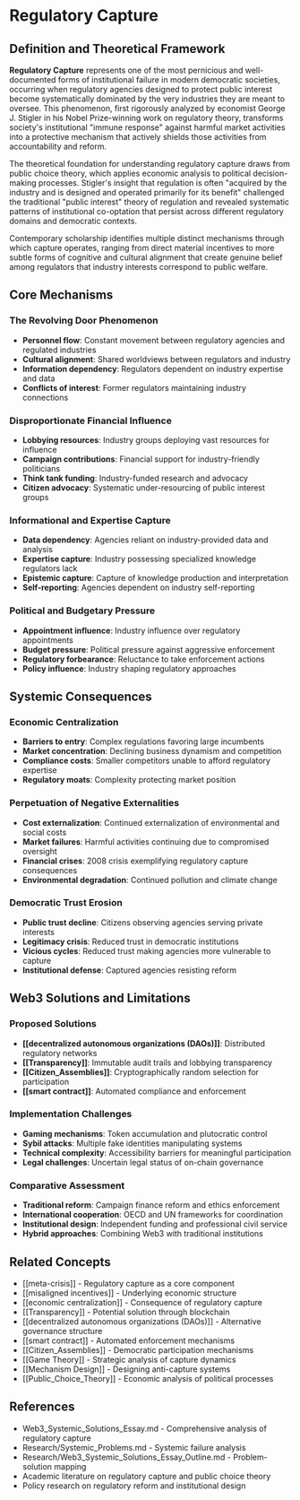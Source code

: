 # Regulatory Capture

## Definition and Theoretical Framework

**Regulatory Capture** represents one of the most pernicious and well-documented forms of institutional failure in modern democratic societies, occurring when regulatory agencies designed to protect public interest become systematically dominated by the very industries they are meant to oversee. This phenomenon, first rigorously analyzed by economist George J. Stigler in his Nobel Prize-winning work on regulatory theory, transforms society's institutional "immune response" against harmful market activities into a protective mechanism that actively shields those activities from accountability and reform.

The theoretical foundation for understanding regulatory capture draws from public choice theory, which applies economic analysis to political decision-making processes. Stigler's insight that regulation is often "acquired by the industry and is designed and operated primarily for its benefit" challenged the traditional "public interest" theory of regulation and revealed systematic patterns of institutional co-optation that persist across different regulatory domains and democratic contexts.

Contemporary scholarship identifies multiple distinct mechanisms through which capture operates, ranging from direct material incentives to more subtle forms of cognitive and cultural alignment that create genuine belief among regulators that industry interests correspond to public welfare.

## Core Mechanisms

### The Revolving Door Phenomenon
- **Personnel flow**: Constant movement between regulatory agencies and regulated industries
- **Cultural alignment**: Shared worldviews between regulators and industry
- **Information dependency**: Regulators dependent on industry expertise and data
- **Conflicts of interest**: Former regulators maintaining industry connections

### Disproportionate Financial Influence
- **Lobbying resources**: Industry groups deploying vast resources for influence
- **Campaign contributions**: Financial support for industry-friendly politicians
- **Think tank funding**: Industry-funded research and advocacy
- **Citizen advocacy**: Systematic under-resourcing of public interest groups

### Informational and Expertise Capture
- **Data dependency**: Agencies reliant on industry-provided data and analysis
- **Expertise capture**: Industry possessing specialized knowledge regulators lack
- **Epistemic capture**: Capture of knowledge production and interpretation
- **Self-reporting**: Agencies dependent on industry self-reporting

### Political and Budgetary Pressure
- **Appointment influence**: Industry influence over regulatory appointments
- **Budget pressure**: Political pressure against aggressive enforcement
- **Regulatory forbearance**: Reluctance to take enforcement actions
- **Policy influence**: Industry shaping regulatory approaches

## Systemic Consequences

### Economic Centralization
- **Barriers to entry**: Complex regulations favoring large incumbents
- **Market concentration**: Declining business dynamism and competition
- **Compliance costs**: Smaller competitors unable to afford regulatory expertise
- **Regulatory moats**: Complexity protecting market position

### Perpetuation of Negative Externalities
- **Cost externalization**: Continued externalization of environmental and social costs
- **Market failures**: Harmful activities continuing due to compromised oversight
- **Financial crises**: 2008 crisis exemplifying regulatory capture consequences
- **Environmental degradation**: Continued pollution and climate change

### Democratic Trust Erosion
- **Public trust decline**: Citizens observing agencies serving private interests
- **Legitimacy crisis**: Reduced trust in democratic institutions
- **Vicious cycles**: Reduced trust making agencies more vulnerable to capture
- **Institutional defense**: Captured agencies resisting reform

## Web3 Solutions and Limitations

### Proposed Solutions
- **[[decentralized autonomous organizations (DAOs)]]**: Distributed regulatory networks
- **[[Transparency]]**: Immutable audit trails and lobbying transparency
- **[[Citizen_Assemblies]]**: Cryptographically random selection for participation
- **[[smart contract]]**: Automated compliance and enforcement

### Implementation Challenges
- **Gaming mechanisms**: Token accumulation and plutocratic control
- **Sybil attacks**: Multiple fake identities manipulating systems
- **Technical complexity**: Accessibility barriers for meaningful participation
- **Legal challenges**: Uncertain legal status of on-chain governance

### Comparative Assessment
- **Traditional reform**: Campaign finance reform and ethics enforcement
- **International cooperation**: OECD and UN frameworks for coordination
- **Institutional design**: Independent funding and professional civil service
- **Hybrid approaches**: Combining Web3 with traditional institutions

## Related Concepts

- [[meta-crisis]] - Regulatory capture as a core component
- [[misaligned incentives]] - Underlying economic structure
- [[economic centralization]] - Consequence of regulatory capture
- [[Transparency]] - Potential solution through blockchain
- [[decentralized autonomous organizations (DAOs)]] - Alternative governance structure
- [[smart contract]] - Automated enforcement mechanisms
- [[Citizen_Assemblies]] - Democratic participation mechanisms
- [[Game Theory]] - Strategic analysis of capture dynamics
- [[Mechanism Design]] - Designing anti-capture systems
- [[Public_Choice_Theory]] - Economic analysis of political processes

## References

- Web3_Systemic_Solutions_Essay.md - Comprehensive analysis of regulatory capture
- Research/Systemic_Problems.md - Systemic failure analysis
- Research/Web3_Systemic_Solutions_Essay_Outline.md - Problem-solution mapping
- Academic literature on regulatory capture and public choice theory
- Policy research on regulatory reform and institutional design